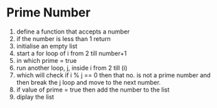 # Prime Number
1. define a function that accepts a number
2. if the number is less than 1 return
3. initialise an empty list
4. start a for loop of i from 2 till number+1
5. in which prime = true
6. run another loop, j, inside i from 2 till (i)
7. which will check if i % j == 0 then that no. is not a prime number and then break the j loop and move to the next number.
10. if value of prime = true then add the number to the list
11. diplay the list